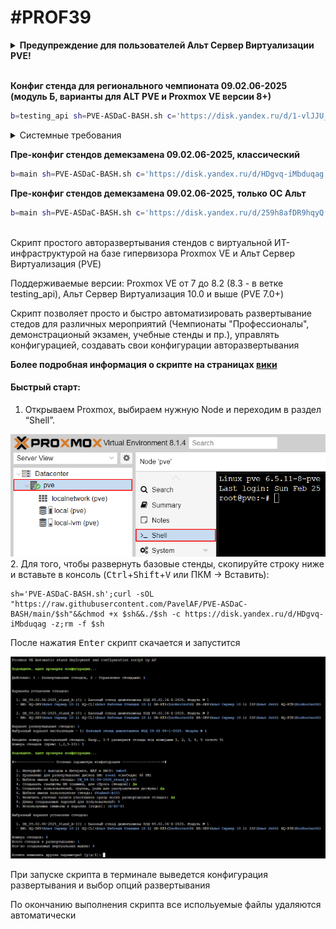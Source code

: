 # #PROF39
<details>
  <summary><b>Предупреждение для пользователей Альт Сервер Виртуализации PVE!</b></summary>
  <br>
 В конце установки или удаления стендов скрипт перезагрузит сеть хоста для сохранения внесенных изменений (для создания/удаления виртуальных коммутаторов). Из-за бага, на Альт Сервер Виртуализации PVE все запущенные ранее машины потеряют коннект к своим бриджам! Это означает, что на всех ранее запущенных машинах сломается сеть и они не будут иметь сетевую связность!<br>
  Единственный способ это исправить - выключить и включить эти машины (не перезагрузка!), либо к каждой ВМ вручную переприменить сетевые настройки, дергая каждый интерфейс!
  <br><br>Так же есть еще один видимый баг - пропадают описания к сетевым интерфейсам (description). На самом деле, в самом конфиг файле интерфейсов описания не пропадают, просто PVE их не может корректно считать из-за того, что модуль-прокладка для etcnet добавляет свои доп. параметры в конфиг (а еще и по несколько раз) и родной модуль их не понимает. Костыльное решение - 1. применить сетевые настройки, если не применены. 2. зайти в файл /etc/network/interfaces, убрать дублирующиеся строки и настройку "HOST="
  
___
</details>
<br>

**Конфиг стенда для регионального чемпионата 09.02.06-2025 (модуль Б, варианты для ALT PVE и Proxmox VE версии 8+)**
```bash
b=testing_api sh=PVE-ASDaC-BASH.sh c='https://disk.yandex.ru/d/1-vlJJU_0mzefA';curl -sfOL "https://raw.githubusercontent.com/PavelAF/PVE-ASDaC-BASH/$b/$sh"&&{ chmod +x $sh&&./$sh -c "$c" -z;rm -f $sh;true;}||echo -e "\e[1;33m\nОшибка скачивания: проверьте подключение к Интернету, настройки DNS, прокси и URL адрес\ncurl exit code: $?\n\e[m">&2
```
<details>
  <summary>Системные требования</summary>
  <br>
  
![image](https://github.com/user-attachments/assets/eb105561-d312-4c71-94c1-37d01cd88453)
___
</details>

**Пре-конфиг стендов демекзамена 09.02.06-2025, классический**
```bash
b=main sh=PVE-ASDaC-BASH.sh c='https://disk.yandex.ru/d/HDgvq-iMbduqag';curl -sfOL "https://raw.githubusercontent.com/PavelAF/PVE-ASDaC-BASH/$b/$sh"&&{ chmod +x $sh&&./$sh -c "$c" -z;rm -f $sh;true;}||echo -e "\e[1;33m\nОшибка скачивания: проверьте подключение к Интернету, настройки DNS, прокси и URL адрес\ncurl exit code: $?\n\e[m">&2
```
**Пре-конфиг стендов демекзамена 09.02.06-2025, только ОС Альт**
```bash
b=main sh=PVE-ASDaC-BASH.sh c='https://disk.yandex.ru/d/259h8afDR9hqyQ';curl -sfOL "https://raw.githubusercontent.com/PavelAF/PVE-ASDaC-BASH/$b/$sh"&&{ chmod +x $sh&&./$sh -c "$c" -z;rm -f $sh;true;}||echo -e "\e[1;33m\nОшибка скачивания: проверьте подключение к Интернету, настройки DNS, прокси и URL адрес\ncurl exit code: $?\n\e[m">&2
```
<br>
Скрипт простого авторазвертывания стендов с виртуальной ИТ-инфраструктурой на базе гипервизора Proxmox VE и Альт Сервер Виртуализация (PVE)

Поддерживаемые версии: Proxmox VE от 7 до 8.2 (8.3 - в ветке testing_api), Альт Сервер Виртуализация 10.0 и выше (PVE 7.0+)

Скрипт позволяет просто и быстро автоматизировать развертывание стедов для различных мероприятий (Чемпионаты "Профессионалы", демонстрационый экзамен, учебные стенды и пр.), управлять конфигурацией, создавать свои конфигурации авторазвертывания

**Более подробная информация о скрипте на страницах [вики](../../wiki)**

#### Быстрый старт:

1.  Открываем Proxmox, выбираем нужную Node и переходим в раздел
    “Shell”.
<img src="screenshots/2.png"/>
2. Для того, чтобы развернуть базовые стенды, скопируйте строку ниже и вставьте в консоль (<kbd>Ctrl</kbd>+<kbd>Shift</kbd>+<kbd>V</kbd> или ПКМ -> Вставить):

```
sh='PVE-ASDaC-BASH.sh';curl -sOL "https://raw.githubusercontent.com/PavelAF/PVE-ASDaC-BASH/main/$sh"&&chmod +x $sh&&./$sh -c https://disk.yandex.ru/d/HDgvq-iMbduqag -z;rm -f $sh
```

После нажатия <kbd>Enter</kbd> скрипт скачается и запустится

<img src="screenshots/6.png"/>

При запуске скрипта в терминале выведется конфигурация развертывания и выбор опций развертывания

По окончанию выполнения скрипта все испольуемые файлы удаляются автоматически
